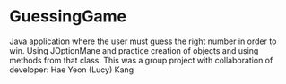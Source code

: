 # GuessingGame
Java application where the user must guess the right number in order to win. Using JOptionMane and practice creation of objects and using methods from that class. This was a group project with collaboration of developer: Hae Yeon (Lucy) Kang
